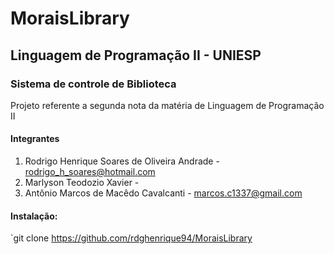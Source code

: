 # MoraisLibrary
## Linguagem de Programação II - UNIESP
### Sistema de controle de Biblioteca
Projeto referente a segunda nota da matéria de Linguagem de Programação II

#### Integrantes

1. Rodrigo Henrique Soares de Oliveira Andrade - rodrigo_h_soares@hotmail.com
2. Marlyson Teodozio Xavier - 
3. Antônio Marcos de Macêdo Cavalcanti - marcos.c1337@gmail.com

#### Instalação: 

`git clone https://github.com/rdghenrique94/MoraisLibrary
